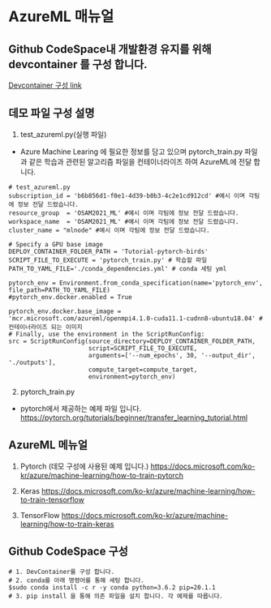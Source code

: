 # AzureML 매뉴얼

## Github CodeSpace내 개발환경 유지를 위해 devcontainer 를 구성 합니다.
[Devcontainer 구성 link](https://docs.github.com/en/codespaces/customizing-your-codespace/configuring-codespaces-for-your-project)


## 데모 파일 구성 설명

1. test_azureml.py(실행 파일)
- Azure Machine Learing 에 필요한 정보를 담고 있으며 pytorch_train.py 파일과 같은 학습과 관련된 알고리즘 파일을 컨테이너라이즈 하여 AzureML에 전달 합니다.

```
# test_azureml.py
subscription_id = 'b6b856d1-f0e1-4d39-b0b3-4c2e1cd912cd' #예시 이며 각팀에 정보 전달 드렸습니다.
resource_group  = 'OSAM2021_ML' #예시 이며 각팀에 정보 전달 드렸습니다.
workspace_name  = 'OSAM2021_ML' #예시 이며 각팀에 정보 전달 드렸습니다.
cluster_name = "mlnode" #예시 이며 각팀에 정보 전달 드렸습니다.

# Specify a GPU base image
DEPLOY_CONTAINER_FOLDER_PATH = 'Tutorial-pytorch-birds'
SCRIPT_FILE_TO_EXECUTE = 'pytorch_train.py' # 학습할 파일
PATH_TO_YAML_FILE='./conda_dependencies.yml' # conda 세팅 yml

pytorch_env = Environment.from_conda_specification(name='pytorch_env', file_path=PATH_TO_YAML_FILE)
#pytorch_env.docker.enabled = True

pytorch_env.docker.base_image = 'mcr.microsoft.com/azureml/openmpi4.1.0-cuda11.1-cudnn8-ubuntu18.04' # 컨테이너라이즈 되는 이미지
# Finally, use the environment in the ScriptRunConfig:
src = ScriptRunConfig(source_directory=DEPLOY_CONTAINER_FOLDER_PATH,
                      script=SCRIPT_FILE_TO_EXECUTE,
                      arguments=['--num_epochs', 30, '--output_dir', './outputs'],
                      compute_target=compute_target,
                      environment=pytorch_env)
```

2. pytorch_train.py 
- pytorch에서 제공하는 예제 파일 입니다.
https://pytorch.org/tutorials/beginner/transfer_learning_tutorial.html


## AzureML 메뉴얼
1. Pytorch (데모 구성에 사용된 예제 입니다.)
https://docs.microsoft.com/ko-kr/azure/machine-learning/how-to-train-pytorch

2. Keras
https://docs.microsoft.com/ko-kr/azure/machine-learning/how-to-train-tensorflow

3. TensorFlow
https://docs.microsoft.com/ko-kr/azure/machine-learning/how-to-train-keras

## Github CodeSpace 구성
```
# 1. DevContainer를 구성 합니다.
# 2. conda를 아래 명령어를 통해 세팅 합니다. 
$sudo conda install -c r -y conda python=3.6.2 pip=20.1.1
# 3. pip install 을 통해 의존 파일을 설치 합니다. 각 예제를 따릅니다.
```

